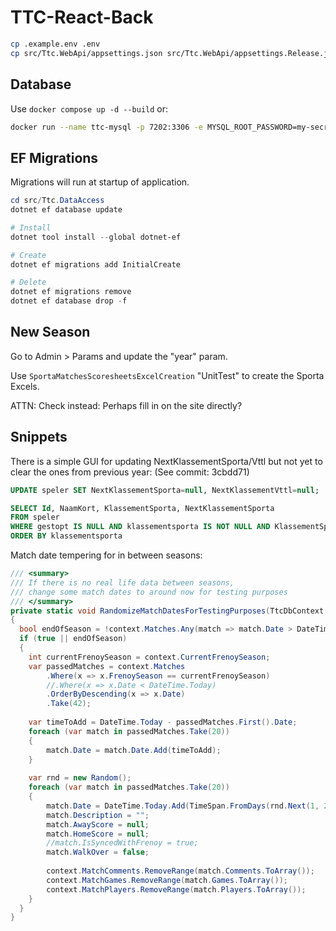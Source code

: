 # TTC-React-Back

```sh
cp .example.env .env
cp src/Ttc.WebApi/appsettings.json src/Ttc.WebApi/appsettings.Release.json
```

## Database

Use `docker compose up -d --build` or:

```sh
docker run --name ttc-mysql -p 7202:3306 -e MYSQL_ROOT_PASSWORD=my-secret-pw -d mysql:5.5.60
```


## EF Migrations

Migrations will run at startup of application.

```ps1
cd src/Ttc.DataAccess
dotnet ef database update

# Install
dotnet tool install --global dotnet-ef

# Create
dotnet ef migrations add InitialCreate

# Delete
dotnet ef migrations remove
dotnet ef database drop -f
```


## New Season

Go to Admin > Params and update the "year" param.

Use `SportaMatchesScoresheetsExcelCreation` "UnitTest" to create the Sporta Excels.

ATTN: Check instead: Perhaps fill in on the site directly?

## Snippets

There is a simple GUI for updating NextKlassementSporta/Vttl but not yet to clear the ones from previous year:
(See commit: 3cbdd71)

```sql
UPDATE speler SET NextKlassementSporta=null, NextKlassementVttl=null;

SELECT Id, NaamKort, KlassementSporta, NextKlassementSporta
FROM speler
WHERE gestopt IS NULL AND klassementsporta IS NOT NULL AND KlassementSporta<>'0'
ORDER BY klassementsporta
```

Match date tempering for in between seasons:

```c#
/// <summary>
/// If there is no real life data between seasons,
/// change some match dates to around now for testing purposes
/// </summary>
private static void RandomizeMatchDatesForTestingPurposes(TtcDbContext context)
{
  bool endOfSeason = !context.Matches.Any(match => match.Date > DateTime.Now);
  if (true || endOfSeason)
  {
    int currentFrenoySeason = context.CurrentFrenoySeason;
    var passedMatches = context.Matches
        .Where(x => x.FrenoySeason == currentFrenoySeason)
        //.Where(x => x.Date < DateTime.Today)
        .OrderByDescending(x => x.Date)
        .Take(42);
  
    var timeToAdd = DateTime.Today - passedMatches.First().Date;
    foreach (var match in passedMatches.Take(20))
    {
        match.Date = match.Date.Add(timeToAdd);
    }
  
    var rnd = new Random();
    foreach (var match in passedMatches.Take(20))
    {
        match.Date = DateTime.Today.Add(TimeSpan.FromDays(rnd.Next(1, 20))).AddHours(rnd.Next(10, 20));
        match.Description = "";
        match.AwayScore = null;
        match.HomeScore = null;
        //match.IsSyncedWithFrenoy = true;
        match.WalkOver = false;
  
        context.MatchComments.RemoveRange(match.Comments.ToArray());
        context.MatchGames.RemoveRange(match.Games.ToArray());
        context.MatchPlayers.RemoveRange(match.Players.ToArray());
    }
  }
}
```
